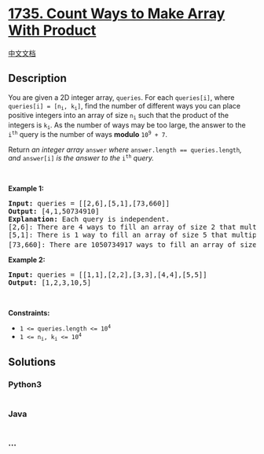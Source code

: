 # [1735. Count Ways to Make Array With Product](https://leetcode.com/problems/count-ways-to-make-array-with-product)

[中文文档](/solution/1700-1799/1735.Count%20Ways%20to%20Make%20Array%20With%20Product/README.md)

## Description

<p>You are given a 2D integer array, <code>queries</code>. For each <code>queries[i]</code>, where <code>queries[i] = [n<sub>i</sub>, k<sub>i</sub>]</code>, find the number of different ways you can place positive integers into an array of size <code>n<sub>i</sub></code> such that the product of the integers is <code>k<sub>i</sub></code>. As the number of ways may be too large, the answer to the <code>i<sup>th</sup></code> query is the number of ways <strong>modulo</strong> <code>10<sup>9</sup> + 7</code>.</p>

<p>Return <em>an integer array </em><code>answer</code><em> where </em><code>answer.length == queries.length</code><em>, and </em><code>answer[i]</code><em> is the answer to the </em><code>i<sup>th</sup></code><em> query.</em></p>

<p>&nbsp;</p>
<p><strong class="example">Example 1:</strong></p>

<pre>
<strong>Input:</strong> queries = [[2,6],[5,1],[73,660]]
<strong>Output:</strong> [4,1,50734910]
<strong>Explanation:</strong>&nbsp;Each query is independent.
[2,6]: There are 4 ways to fill an array of size 2 that multiply to 6: [1,6], [2,3], [3,2], [6,1].
[5,1]: There is 1 way to fill an array of size 5 that multiply to 1: [1,1,1,1,1].
[73,660]: There are 1050734917 ways to fill an array of size 73 that multiply to 660. 1050734917 modulo 10<sup>9</sup> + 7 = 50734910.
</pre>

<p><strong class="example">Example 2:</strong></p>

<pre>
<strong>Input:</strong> queries = [[1,1],[2,2],[3,3],[4,4],[5,5]]
<strong>Output:</strong> [1,2,3,10,5]
</pre>

<p>&nbsp;</p>
<p><strong>Constraints:</strong></p>

<ul>
	<li><code>1 &lt;= queries.length &lt;= 10<sup>4</sup> </code></li>
	<li><code>1 &lt;= n<sub>i</sub>, k<sub>i</sub> &lt;= 10<sup>4</sup></code></li>
</ul>

## Solutions

<!-- tabs:start -->

### **Python3**

```python

```

### **Java**

```java

```

### **...**

```

```

<!-- tabs:end -->
